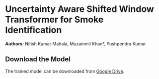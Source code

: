 # Uncertainty Aware Shifted Window Transformer for Smoke Identification

**Authors:** Nitish Kumar Mahala, Muzammil Khan\*, Pushpendra Kumar



## Download the Model
The trained model can be downloaded from [Google Drive](https://drive.google.com/file/d/1GEQM-tcE_J8mMrOuj0LAgYVPcspAsvho/view?usp=drive_link).
